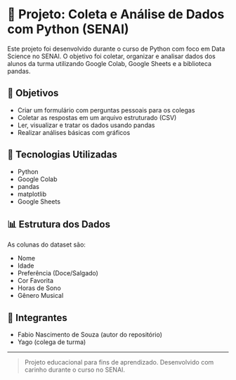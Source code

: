 # 📘 Projeto: Coleta e Análise de Dados com Python (SENAI)

Este projeto foi desenvolvido durante o curso de Python com foco em Data Science no SENAI. O objetivo foi coletar, organizar e analisar dados dos alunos da turma utilizando Google Colab, Google Sheets e a biblioteca pandas.

## 🎯 Objetivos

- Criar um formulário com perguntas pessoais para os colegas
- Coletar as respostas em um arquivo estruturado (CSV)
- Ler, visualizar e tratar os dados usando pandas
- Realizar análises básicas com gráficos

## 🧰 Tecnologias Utilizadas

- Python
- Google Colab
- pandas
- matplotlib
- Google Sheets

## 📊 Estrutura dos Dados

As colunas do dataset são:

- Nome
- Idade
- Preferência (Doce/Salgado)
- Cor Favorita
- Horas de Sono
- Gênero Musical

## 👥 Integrantes

- Fabio Nascimento de Souza (autor do repositório)
- Yago (colega de turma)

---

> Projeto educacional para fins de aprendizado. Desenvolvido com carinho durante o curso no SENAI. 

